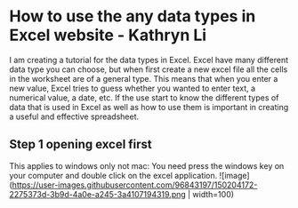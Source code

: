 # How to use the  any data types in Excel website - Kathryn Li

I am creating a tutorial for the data types in Excel. Excel have many different data type you can choose, but when first create a new excel file all the cells in the worksheet are of a general type. This means that when you enter a new value, Excel tries to guess whether you wanted to enter text, a numerical value, a date, etc. If the use start to know the different types of data that is used in Excel as well as how to use them is important in creating a useful and effective spreadsheet.

## Step 1 opening excel first 

This applies to windows only not mac:
You need press the windows key on your computer and double click on the excel application.
![image](https://user-images.githubusercontent.com/96843197/150204172-2275373d-3b9d-4a0e-a245-3a4107194319.png | width=100)
















